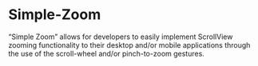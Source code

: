 # Simple-Zoom
 “Simple Zoom” allows for developers to easily implement ScrollView zooming functionality to their desktop and/or mobile applications through the use of the scroll-wheel and/or pinch-to-zoom gestures.
